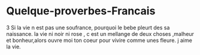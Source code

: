 # Quelque-proverbes-Francais
3 Si la vie n est pas une soufrance, pourquoi le bebe pleurt des sa naissance.
la vie ni noir ni rose , c est un mellange de deux choses ,malheur et bonheur,alors ouvre moi ton coeur pour vivire comme unes fleure.
j aime la vie.
